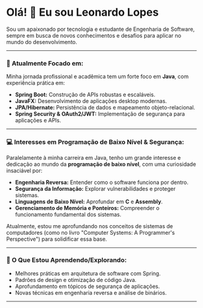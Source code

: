 # Olá! 👋 Eu sou Leonardo Lopes

Sou um apaixonado por tecnologia e estudante de Engenharia de Software, sempre em busca de novos conhecimentos e desafios para aplicar no mundo do desenvolvimento.

---

### 🚀 Atualmente Focado em:

Minha jornada profissional e acadêmica tem um forte foco em **Java**, com experiência prática em:
* **Spring Boot:** Construção de APIs robustas e escaláveis.
* **JavaFX:** Desenvolvimento de aplicações desktop modernas.
* **JPA/Hibernate:** Persistência de dados e mapeamento objeto-relacional.
* **Spring Security & OAuth2/JWT:** Implementação de segurança para aplicações e APIs.

---

### 💻 Interesses em Programação de Baixo Nível & Segurança:

Paralelamente à minha carreira em Java, tenho um grande interesse e dedicação ao mundo da **programação de baixo nível**, com uma curiosidade insaciável por:
* **Engenharia Reversa:** Entender como o software funciona por dentro.
* **Segurança da Informação:** Explorar vulnerabilidades e proteger sistemas.
* **Linguagens de Baixo Nível:** Aprofundar em **C** e **Assembly**.
* **Gerenciamento de Memória e Ponteiros:** Compreender o funcionamento fundamental dos sistemas.

Atualmente, estou me aprofundando nos conceitos de sistemas de computadores (como no livro "Computer Systems: A Programmer's Perspective") para solidificar essa base.

---

### 🌱 O Que Estou Aprendendo/Explorando:

* Melhores práticas em arquitetura de software com Spring.
* Padrões de design e otimização de código Java.
* Aprofundamento em tópicos de segurança de aplicações.
* Novas técnicas em engenharia reversa e análise de binários.

---
